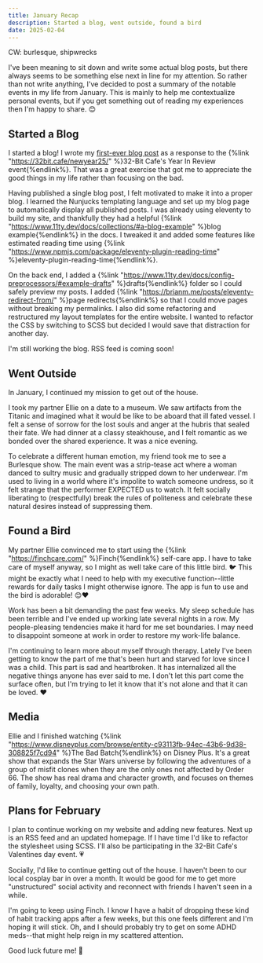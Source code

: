 ```yaml
---
title: January Recap
description: Started a blog, went outside, found a bird
date: 2025-02-04
---
```


CW: burlesque, shipwrecks

I've been meaning to sit down and write some actual blog posts, but there always seems to be something else next in line for my attention. So rather than not write anything, I've decided to post a summary of the notable events in my life from January. This is mainly to help me contextualize personal events, but if you get something out of reading my experiences then I'm happy to share. 😊

## Started a Blog

I started a blog! I wrote my [first-ever blog post](/blog/2025/2024-in-summary/) as a response to the {%link "https://32bit.cafe/newyear25/" %}32-Bit Cafe's Year In Review event{%endlink%}. That was a great exercise that got me to appreciate the good things in my life rather than focusing on the bad.

Having published a single blog post, I felt motivated to make it into a proper blog. I learned the Nunjucks templating language and set up my blog page to automatically display all published posts. I was already using eleventy to build my site, and thankfully they had a helpful {%link "https://www.11ty.dev/docs/collections/#a-blog-example" %}blog example{%endlink%} in the docs. I tweaked it and added some features like estimated reading time using {%link "https://www.npmjs.com/package/eleventy-plugin-reading-time" %}eleventy-plugin-reading-time{%endlink%}.

On the back end, I added a {%link "https://www.11ty.dev/docs/config-preprocessors/#example-drafts" %}drafts{%endlink%} folder so I could safely preview my posts. I added {%link "https://brianm.me/posts/eleventy-redirect-from/" %}page redirects{%endlink%} so that I could move pages without breaking my permalinks. I also did some refactoring and restructured my layout templates for the entire website. I wanted to refactor the CSS by switching to SCSS but decided I would save that distraction for another day.

I'm still working the blog. RSS feed is coming soon!

## Went Outside

In January, I continued my mission to get out of the house.

I took my partner Ellie on a date to a museum. We saw artifacts from the Titanic and imagined what it would be like to be aboard that ill fated vessel. I felt a sense of sorrow for the lost souls and anger at the hubris that sealed their fate. We had dinner at a classy steakhouse, and I felt romantic as we bonded over the shared experience. It was a nice evening.

To celebrate a different human emotion, my friend took me to see a Burlesque show. The main event was a strip-tease act where a woman danced to sultry music and gradually stripped down to her underwear. I'm used to living in a world where it's impolite to watch someone undress, so it felt strange that the performer EXPECTED us to watch. It felt socially liberating to (respectfully) break the rules of politeness and celebrate these natural desires instead of suppressing them.

## Found a Bird

My partner Ellie convinced me to start using the {%link "https://finchcare.com/" %}Finch{%endlink%} self-care app. I have to take care of myself anyway, so I might as well take care of this little bird. 🐦 This might be exactly what I need to help with my executive function--little rewards for daily tasks I might otherwise ignore. The app is fun to use and the bird is adorable! 😊❤️

Work has been a bit demanding the past few weeks. My sleep schedule has been terrible and I've ended up working late several nights in a row. My people-pleasing tendencies make it hard for me set boundaries. I may need to disappoint someone at work in order to restore my work-life balance.

I'm continuing to learn more about myself through therapy. Lately I've been getting to know the part of me that's been hurt and starved for love since I was a child. This part is sad and heartbroken. It has internalized all the negative things anyone has ever said to me. I don't let this part come the surface often, but I'm trying to let it know that it's not alone and that it can be loved. ❤️

## Media

Ellie and I finished watching {%link "https://www.disneyplus.com/browse/entity-c93113fb-94ec-43b6-9d38-308825f7cd94" %}The Bad Batch{%endlink%} on Disney Plus. It's a great show that expands the Star Wars universe by following the adventures of a group of misfit clones when they are the only ones not affected by Order 66. The show has real drama and character growth, and focuses on themes of family, loyalty, and choosing your own path.

## Plans for February

I plan to continue working on my website and adding new features. Next up is an RSS feed and an updated homepage. If I have time I'd like to refactor the stylesheet using SCSS. I'll also be participating in the 32-Bit Cafe's Valentines day event. 💗

Socially, I'd like to continue getting out of the house. I haven't been to our local cosplay bar in over a month. It would be good for me to get more "unstructured" social activity and reconnect with friends I haven't seen in a while.

I'm going to keep using Finch. I know I have a habit of dropping these kind of habit tracking apps after a few weeks, but this one feels different and I'm hoping it will stick. Oh, and I should probably try to get on some ADHD meds--that might help reign in my scattered attention.

Good luck future me! 🎉
